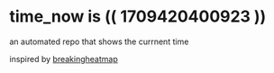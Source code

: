 # time_now is (( 1709420400923 ))

an automated repo that shows the currnent time

inspired by [breakingheatmap](https://github.com/breakingheatmap/breakingheatmap)